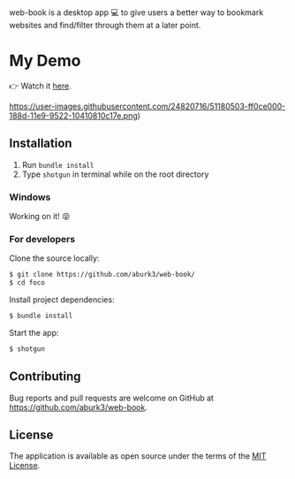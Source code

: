 web-book is a desktop app :computer: to give users a better way to bookmark websites and find/filter through them at a later point.

# My Demo
👉 Watch it <a href="https://www.youtube.com/watch?v=YjVBaEONDuk">here</a>.
<br>

https://user-images.githubusercontent.com/24820716/51180503-ff0ce000-188d-11e9-9522-10410810c17e.png)



## Installation
1. Run `bundle install`
2. Type `shotgun` in terminal while on the root directory

### Windows
Working on it! :stuck_out_tongue_closed_eyes:

### For developers
Clone the source locally:

```sh
$ git clone https://github.com/aburk3/web-book/
$ cd foco
```

Install project dependencies:

```sh
$ bundle install
```
Start the app:

```sh
$ shotgun
```

## Contributing

Bug reports and pull requests are welcome on GitHub at https://github.com/aburk3/web-book.

## License

The application is available as open source under the terms of the [MIT License](https://opensource.org/licenses/MIT).

